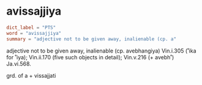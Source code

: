 # avissajjiya

``` toml
dict_label = "PTS"
word = "avissajjiya"
summary = "adjective not to be given away, inalienable (cp. a"
```

adjective not to be given away, inalienable (cp. avebhangiya) Vin.i.305 (˚ika for ˚iya); Vin.ii.170 (five such objects in detail); Vin.v.216 (\+ avebh˚) Ja.vi.568.

grd. of a \+ vissajjati

